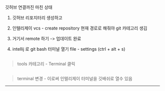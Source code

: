 <p>깃허브 연결까진 마친 상태</p>
<ol>
<li><p>깃허브 리포지터리 생성하고</p>
</li>
<li><p>인텔리제이 vcs - create repository 현재 경로로 해줘야 git 카테고리 생김</p>
</li>
<li><p>거기서 remote 하기 -&gt; 업데이트 완료</p>
</li>
<li><p>intellij 로 git bash 터미널 열기
file - settings (ctrl + alt + s)</p>
</li>
</ol>
<p><img alt="" src="https://velog.velcdn.com/images/mo00ai/post/bb198553-70aa-43b2-b9a8-49b11ae0f6a5/image.png" /></p>
<blockquote>
<p>tools 카테고리 - Terminal 클릭</p>
</blockquote>
<p><img alt="" src="https://velog.velcdn.com/images/mo00ai/post/19a512e3-544c-42a4-b190-9d6e299c03b9/image.png" /></p>
<blockquote>
<p>terminal 변경 - 이로써 인텔리제이 터미널을 깃배쉬로 열수 있음 </p>
</blockquote>
<hr />